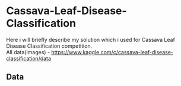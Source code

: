 # Cassava-Leaf-Disease-Classification

Here i will briefly describe my solution which i used for Cassava Leaf Disease Classification competition.</br>
All data(images) - https://www.kaggle.com/c/cassava-leaf-disease-classification/data

## Data
